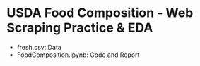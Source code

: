 # USDA Food Composition - Web Scraping Practice & EDA

+ fresh.csv: Data
+ FoodComposition.ipynb: Code and Report
